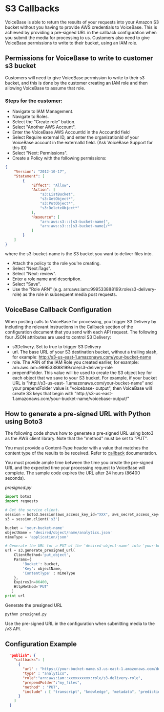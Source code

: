 # S3 Callbacks

VoiceBase is able to return the results of your requests into your Amazon S3 bucket
without you having to provide AWS credentials to VoiceBase. This is achieved
by providing a pre-signed URL in the callback configuration when you submit the
media for processing to us. Customers also need to give VoiceBase permissions to write to their bucket, using an IAM role.

## Permissions for VoiceBase to write to customer s3 bucket

Customers will need to give VoiceBase permission to write to their s3 bucket, and this is done by the customer creating an IAM role and then allowing VoiceBase to assume that role.

### Steps for the customer:

- Navigate to IAM Management.
- Navigate to Roles.
- Select the "Create role" button.
- Select "Another AWS Account".
- Enter the VoiceBase AWS AccountId in the AccountId field 
- Select Require external ID, and enter the organizationId of your VoiceBase account in the externalId field. (Ask VoiceBase Support for this ID)
- Select "Next: Permissions".
- Create a Policy with the following permissions:

```json
{
    "Version": "2012-10-17",
    "Statement": [
        {
            "Effect": "Allow",
            "Action": [
                "s3:ListBucket",
                "s3:GetObject*",
                "s3:PutObject*",
                "s3:DeleteObject*"
            ],
            "Resource": [
                "arn:aws:s3:::[s3-bucket-name]",
                "arn:aws:s3:::[s3-bucket-name]/*"
            ]
        }
    ]
}
```
where the s3-bucket-name is the S3 bucket you want to deliver files into.

- Attach the policy to the role you're creating.
- Select "Next:Tags".
- Select "Next: review".
- Enter a role name and description.
- Select "Save".
- Use the "Role ARN" (e.g. arn:aws:iam::999533888199:role/s3-delivery-role) as the role in subsequent media post requests.

## VoiceBase Callback Configuration

When posting calls to VoiceBase for processing, you trigger S3 Delivery by including the
relevant instructions in the Callback section of the configuration document that you 
send with each API request. The following four JSON attributes are used to control S3 
Delivery:
- s3Delivery. Set to true to trigger S3 Delivery
- url. The base URL of your S3 destination bucket, without a trailing slash, for 
example: http://s3-us-east-1.amazonaws.com/your-bucket-name
- role. The ARN of the IAM Role you created earlier, for example: arn:aws:iam::999533888199:role/s3-delivery-role
- prependFolder. This value will be used to create the S3 object key for each object that 
we save to your S3 bucket. For example, if your bucket URL is "http://s3-us-east-
1.amazonaws.com/your-bucket-name" and your prependFolder value is "voicebase-
output", then VoiceBase will create S3 keys that begin with "http://s3-us-east-
1.amazonaws.com/your-bucket-name/voicebase-output/"

## How to generate a pre-signed URL with Python using Boto3

The following code shows how to generate a pre-signed URL using boto3 as the AWS client library.
Note that the "method" must be set to "PUT".

You must provide a Content-Type header with a value that matches the content type of the results
to be received. Refer to [callback](https://voicebase.readthedocs.io/en/stable/how-to-guides/callbacks.html) documentation. 

You must provide ample time between the time you create the
pre-signed URL and the expected time your processing request to VoiceBase will complete.  The
sample code expires the URL after 24 hours (86400 seconds).

_presigned.py_
```python
import boto3
import requests

# Get the service client.
session = boto3.Session(aws_access_key_id="XXX", aws_secret_access_key="XXX")
s3 = session.client('s3')

bucket = 'your-bucket-name'
objectName = 'desired/object/name/analytics.json'
mimeType = 'application/json'

# Generate the URL for a PUT of the 'desired-object-name' into 'your-bucket-name'
url = s3.generate_presigned_url(
    ClientMethod='put_object',
    Params={
        'Bucket': bucket,
        'Key': objectName,
        'ContentType' : mimeType
    },
    ExpiresIn=86400,
    HttpMethod='PUT'
   )
print url
```

Generate the presigned URL
```bash
python presigned.py
```

Use the pre-signed URL in the configuration when submitting media to the /v3 API. 

## Configuration Example

```json
  "publish": {
    "callbacks": [
      {
        "url" : "https://your-bucket-name.s3.us-east-1.amazonaws.com/desired/object/name/analytics.json?AWSAccessKeyId=AKIAJZZZZXSCGJXMUGGA&content-type=application%2Fjson&Expires=1499476130&Signature=UwcWOfLWLpvtj1LibHd0Na5Fw%2FM%3D",
        "type" : "analytics",
        "role":"arn:aws:iam::xxxxxxxxxx:role/s3-delivery-role",
        "prependFolder":"my_files",
        "method" : "PUT",
        "include" : [ "transcript", "knowledge", "metadata", "prediction", "streams" ]
      }
    ]
  }
```








